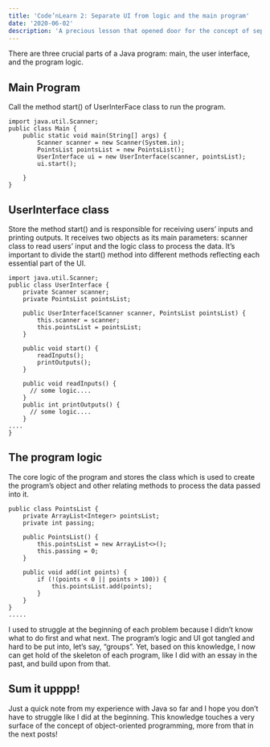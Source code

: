 ```yaml
---
title: 'Code’nLearn 2: Separate UI from logic and the main program'
date: '2020-06-02'
description: 'A precious lesson that opened door for the concept of separation of concern that I later learnt.'
---
```

There are three crucial parts of a Java program: main, the user interface, and the program logic.

## Main Program
Call the method start() of UserInterFace class to run the program.

```
import java.util.Scanner;
public class Main {
    public static void main(String[] args) {
        Scanner scanner = new Scanner(System.in);
        PointsList pointsList = new PointsList();
        UserInterface ui = new UserInterface(scanner, pointsList);
        ui.start();
  
    }
}
```
## UserInterface class

Store the method start() and is responsible for receiving users’ inputs and printing outputs. It receives two objects as its main parameters: scanner class to read users’ input and the logic class to process the data. It’s important to divide the start() method into different methods reflecting each essential part of the UI.

```
import java.util.Scanner;
public class UserInterface {
    private Scanner scanner;
    private PointsList pointsList;
    
    public UserInterface(Scanner scanner, PointsList pointsList) {
        this.scanner = scanner;
        this.pointsList = pointsList;
    }
    
    public void start() {
        readInputs();
        printOutputs();
    }
    
    public void readInputs() {
      // some logic....
    }
    public int printOutputs() {
      // some logic....
    }
....
}
```
## The program logic

The core logic of the program and stores the class which is used to create the program’s object and other relating methods to process the data passed into it.

```
public class PointsList {
    private ArrayList<Integer> pointsList;
    private int passing;
    
    public PointsList() {
        this.pointsList = new ArrayList<>();
        this.passing = 0;
    }
    
    public void add(int points) {
        if (!(points < 0 || points > 100)) {
            this.pointsList.add(points);
        }        
    }
}
.....
```

I used to struggle at the beginning of each problem because I didn’t know what to do first and what next. The program’s logic and UI got tangled and hard to be put into, let’s say, “groups”. Yet, based on this knowledge, I now can get hold of the skeleton of each program, like I did with an essay in the past, and build upon from that.

## Sum it upppp!
Just a quick note from my experience with Java so far and I hope you don’t have to struggle like I did at the beginning. This knowledge touches a very surface of the concept of object-oriented programming, more from that in the next posts!
